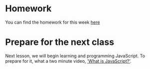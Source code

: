 # Homework

You can find the homework for this week [here](https://github.com/CodeYourFuture/HTML-CSS-Homework)

# Prepare for the next class

Next lesson, we will begin learning and programming JavaScript. To prepare for it, what a two minute video, ['What is JavaScript?'](https://www.youtube.com/watch?v=nItSSTwBvSU).
